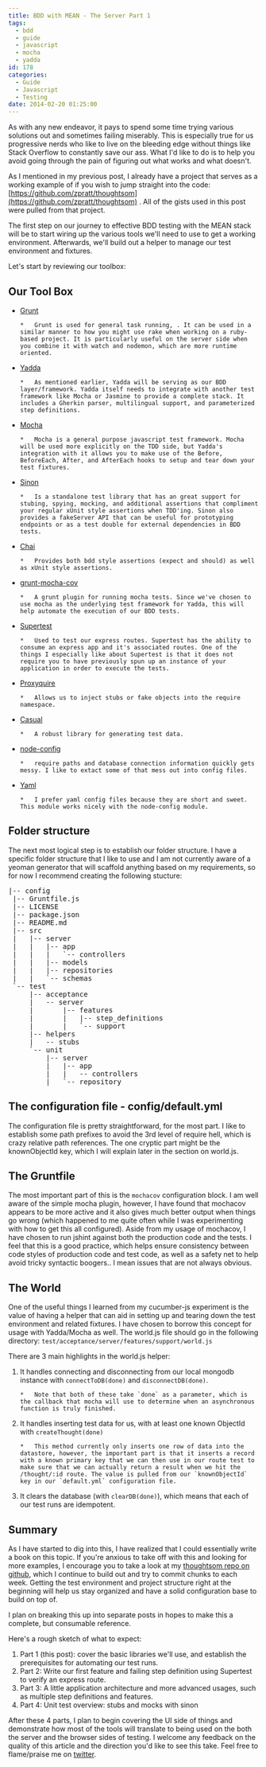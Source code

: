 ```yaml
---
title: BDD with MEAN - The Server Part 1
tags:
  - bdd
  - guide
  - javascript
  - mocha
  - yadda
id: 178
categories:
  - Guide
  - Javascript
  - Testing
date: 2014-02-20 01:25:00
---
```


As with any new endeavor, it pays to spend some time trying various solutions out and sometimes failing miserably. This is especially true for us progressive nerds who like to live on the bleeding edge without things like Stack Overflow to constantly save our ass. What I'd like to do is to help you avoid going through the pain of figuring out what works and what doesn't.

As I mentioned in my previous post, I already have a project that serves as a working example of if you wish to jump straight into the code: [https://github.com/zpratt/thoughtsom](https://github.com/zpratt/thoughtsom) . All of the gists used in this post were pulled from that project.

The first step on our journey to effective BDD testing with the MEAN stack will be to start wiring up the various tools we'll need to use to get a working environment. Afterwards, we'll build out a helper to manage our test environment and fixtures.

Let's start by reviewing our toolbox:

## Our Tool Box

*   [Grunt](http://gruntjs.com/)

        *   Grunt is used for general task running, . It can be used in a similar manner to how you might use rake when working on a ruby-based project. It is particularly useful on the server side when you combine it with watch and nodemon, which are more runtime oriented.
*   [Yadda](https://github.com/acuminous/yadda)

        *   As mentioned earlier, Yadda will be serving as our BDD layer/framework. Yadda itself needs to integrate with another test framework like Mocha or Jasmine to provide a complete stack. It includes a Gherkin parser, multilingual support, and parameterized step definitions.
*   [Mocha](http://visionmedia.github.io/mocha/)

        *   Mocha is a general purpose javascript test framework. Mocha will be used more explicitly on the TDD side, but Yadda's integration with it allows you to make use of the Before, BeforeEach, After, and AfterEach hooks to setup and tear down your test fixtures.
*   [Sinon](http://sinonjs.org/)

        *   Is a standalone test library that has an great support for stubing, spying, mocking, and additional assertions that compliment your regular xUnit style assertions when TDD'ing. Sinon also provides a fakeServer API that can be useful for prototyping endpoints or as a test double for external dependencies in BDD tests.
*   [Chai](http://chaijs.com)

        *   Provides both bdd style assertions (expect and should) as well as xUnit style assertions.
*   [grunt-mocha-cov](https://github.com/mmoulton/grunt-mocha-cov)

        *   A grunt plugin for running mocha tests. Since we've chosen to use mocha as the underlying test framework for Yadda, this will help automate the execution of our BDD tests.
*   [Supertest](https://github.com/visionmedia/supertest)

        *   Used to test our express routes. Supertest has the ability to consume an express app and it's associated routes. One of the things I especially like about Supertest is that it does not require you to have previously spun up an instance of your application in order to execute the tests.
*   [Proxyquire](https://github.com/thlorenz/proxyquire)

        *   Allows us to inject stubs or fake objects into the require namespace.
*   [Casual](https://github.com/boo1ean/casual)

        *   A robust library for generating test data.
*   [node-config](https://github.com/lorenwest/node-config)

        *   require paths and database connection information quickly gets messy. I like to extact some of that mess out into config files.
*   [Yaml](https://github.com/nodeca/js-yaml)

        *   I prefer yaml config files because they are short and sweet. This module works nicely with the node-config module.

## Folder structure

The next most logical step is to establish our folder structure. I have a specific folder structure that I like to use and I am not currently aware of a yeoman generator that will scaffold anything based on my requirements, so for now I recommend creating the following stucture:

<pre>|-- config
 |-- Gruntfile.js
 |-- LICENSE
 |-- package.json
 |-- README.md
 |-- src
 |   |-- server
 |   |   |-- app
 |   |   |   `-- controllers
 |   |   |-- models
 |   |   |-- repositories
 |   |   `-- schemas
 `-- test
     |-- acceptance
     |   -- server
     |       |-- features
     |       |   |-- step_definitions
     |       |   `-- support
     |-- helpers
     |   -- stubs
     `-- unit
         |-- server
         |   |-- app
         |   |   -- controllers
         |   `-- repository
</pre>

## The configuration file - config/default.yml

<script src="https://gist.github.com/zpratt/9107308.js"></script>

The configuration file is pretty straightforward, for the most part. I like to establish some path prefixes to avoid the 3rd level of require hell, which is crazy relative path references. The one cryptic part might be the knownObjectId key, which I will explain later in the section on world.js.

## The Gruntfile

<script src="https://gist.github.com/zpratt/9107164.js"></script>

The most important part of this is the `mochacov` configuration block. I am well aware of the simple mocha plugin, however, I have found that mochacov appears to be more active and it also gives much better output when things go wrong (which happened to me quite often while I was experimenting with how to get this all configured). Aside from my usage of mochacov, I have chosen to run jshint against both the production code and the tests. I feel that this is a good practice, which helps ensure consistency between code styles of production code and test code, as well as a safety net to help avoid tricky syntactic boogers.. I mean issues that are not always obvious.

## The World

One of the useful things I learned from my cucumber-js experiment is the value of having a helper that can aid in setting up and tearing down the test environment and related fixtures. I have chosen to borrow this concept for usage with Yadda/Mocha as well. The world.js file should go in the following directory: `test/acceptance/server/features/support/world.js`

<script src="https://gist.github.com/zpratt/9107407.js"></script>

There are 3 main highlights in the world.js helper:

1.  It handles connecting and disconnecting from our local mongodb instance with `connectToDB(done)` and `disconnectDB(done)`.

        *   Note that both of these take `done` as a parameter, which is the callback that mocha will use to determine when an asynchronous function is truly finished.
2.  It handles inserting test data for us, with at least one known ObjectId with `createThought(done)`

        *   This method currently only inserts one row of data into the datastore, however, the important part is that it inserts a record with a known primary key that we can then use in our route test to make sure that we can actually return a result when we hit the /thought/:id route. The value is pulled from our `knownObjectId` key in our `default.yml` configuration file.
3.  It clears the database (with `clearDB(done)`), which means that each of our test runs are idempotent.

## Summary

As I have started to dig into this, I have realized that I could essentially write a book on this topic. If you're anxious to take off with this and looking for more examples, I encourage you to take a look at my [thoughtsom repo on github](https://github.com/zpratt/thoughtsom), which I continue to build out and try to commit chunks to each week. Getting the test environment and project structure right at the beginning will help us stay organized and have a solid configuration base to build on top of.

I plan on breaking this up into separate posts in hopes to make this a complete, but consumable reference.

Here's a rough sketch of what to expect:

1.  Part 1 (this post): cover the basic libraries we'll use, and establish the prerequisites for automating our test runs.
2.  Part 2: Write our first feature and failing step definition using Supertest to verify an express route.
3.  Part 3: A little application architecture and more advanced usages, such as multiple step definitions and features.
4.  Part 4: Unit test overview: stubs and mocks with sinon

After these 4 parts, I plan to begin covering the UI side of things and demonstrate how most of the tools will translate to being used on the both the server and the browser sides of testing. I welcome any feedback on the quality of this article and the direction you'd like to see this take. Feel free to flame/praise me on [twitter](https://twitter.com/zpratt).